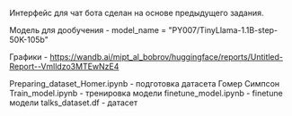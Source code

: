 Интерфейс для чат бота сделан на основе предыдущего задания.

Модель для дообучения - model_name = "PY007/TinyLlama-1.1B-step-50K-105b"

Графики - https://wandb.ai/mipt_al_bobrov/huggingface/reports/Untitled-Report--Vmlldzo3MTEwNzE4

Preparing_dataset_Homer.ipynb  - подготовка датасета Гомер Симпсон
Train_model.ipynb  - тренировка модели
finetune_model.ipynb  - finetune модели
talks_dataset.df  - датасет
